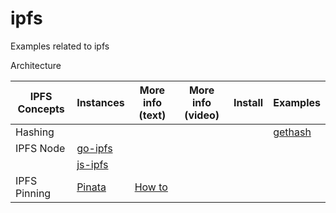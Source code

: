 # ipfs
Examples related to ipfs

Architecture


| IPFS Concepts   | Instances | More info (text) | More info (video) |   Install  |  Examples |
| --------------- |  --------- | ---------      | ---------          | ---------  |  -------- | 
| Hashing     |            |                |                    |            | [gethash](gethash) |
| IPFS Node    | [go-ipfs][go-ipfs] |
|              | [js-ipfs][js-ipfs] |
| IPFS Pinning | [Pinata](https://pinata.cloud) | [How to](https://medium.com/pinata/how-to-pin-to-ipfs-effortlessly-ba3437b33885) 


[go-ipfs]: https://github.com/ipfs/go-ipfs
[js-ipfs]: https://github.com/ipfs/js-ipfs

